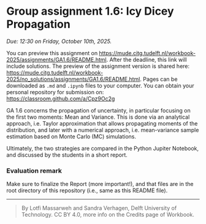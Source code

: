 # Group assignment 1.6: Icy Dicey Propagation

*Due: 12:30 on Friday, October 10th, 2025.*

You can preview this assignment on https://mude.citg.tudelft.nl/workbook-2025/assignments/GA1.6/README.html. After the deadline, this link will include solutions. The preview of the assignment version is shared here: https://mude.citg.tudelft.nl/workbook-2025/no_solutions/assignments/GA1.6/README.html. Pages can be downloaded as `.md` and `.ipynb` files to your computer. You can obtain your personal repository for submission on: https://classroom.github.com/a/Cpz9Oc2g

GA 1.6 concerns the propagation of uncertainty, in particular focusing on the first two moments: Mean and Variance. This is done via an analytical approach, i.e. Taylor approximation that allows propagating moments of the distribution, and later with a numerical approach, i.e. mean-variance sample estimation based on Monte Carlo (MC) simulations. 

Ultimately, the two strategies are compared in the Python Jupiter Notebook, and discussed by the students in a short report.

### Evaluation remark
Make sure to finalize the Report (more important!), and that files are in the root directory of this repository (i.e., same as this README file). 

---
> By Lotfi Massarweh and Sandra Verhagen, Delft University of Technology. CC BY 4.0, more info on the Credits page of Workbook. 
